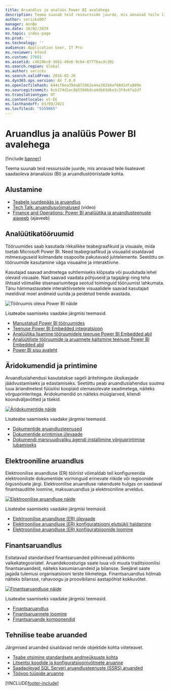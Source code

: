 ```yaml
---
title: Aruandlus ja analüüs Power BI avalehega
description: Teema suunab teid ressursside juurde, mis annavad teile lisateavet saadaoleva ärianalüüsi ja aruandlustööriistade kohta.
author: sericks007
manager: AnnBe
ms.date: 10/02/2019
ms.topic: index-page
ms.prod: ''
ms.technology: ''
audience: Application User, IT Pro
ms.reviewer: kfend
ms.custom: 27681
ms.assetid: c4624bc8-3661-49e6-9cb4-87778acdc302
ms.search.region: Global
ms.author: sericks
ms.search.validFrom: 2016-02-28
ms.dyn365.ops.version: AX 7.0.0
ms.openlocfilehash: 644cf8ea39da872962e44a38294af88d1dfa809e
ms.sourcegitcommit: 6cb174d1ec8b55946dca4db03d6a3c3f4c6fa2df
ms.translationtype: HT
ms.contentlocale: et-EE
ms.lasthandoff: 03/09/2021
ms.locfileid: "5559865"
---
```

# <a name="reporting-and-analytics-with-power-bi-home-page"></a>Aruandlus ja analüüs Power BI avalehega

[!include [banner](../includes/banner.md)]

Teema suunab teid ressursside juurde, mis annavad teile lisateavet saadaoleva ärianalüüsi (BI) ja aruandlustööriistade kohta.

## <a name="get-started"></a>Alustamine
- [Teabele juurdepääs ja aruandlus](information-access-reporting.md)
- [Tech Talk: aruandlusvõimalused](https://www.youtube.com/watch?v=NzZONjKs5xA) (video)
- [Finance and Operations: Power BI analüütika ja aruandlusteenuste ajaveeb](https://community.dynamics.com/365/financeandoperations/b/powerbianalyticsandreporting) (ajaveeb)

## <a name="analytical-workspaces"></a>Analüütikatööruumid
Tööruumides saab kasutada rikkalikke teabegraafikuid ja visuaale, mida toetab Microsoft Power BI. Need teabegraafikud ja visuaalid sisaldavad mitmesuguseid kolmandate osapoolte pakutavaid juhtelemente. Seetõttu on tööruumide kasutamine väga visuaalne ja interaktiivne.

Kasutajad saavad andmetega suhtlemiseks klõpsata või puudutada lehel olevaid visuaale. Nad saavad vaadata põhjuseid ja tagajärgi ning teha lihtsaid võimalike stsenaariumitega seotud toiminguid tööruumist lahkumata. Tänu hämmastavatele interaktiivsetele visuaalidele saavad kasutajad meeldival moel andmeid uurida ja peidetud trende avastada.

![Tööruumis oleva Power BI näide](./media/Power-BI-in-D365-Workspace.png)

Lisateabe saamiseks vaadake järgmisi teemasid.

- [Manustatud Power BI tööruumides](embed-power-bi-workspaces.md)
- [Teenuse Power BI Embedded integratsioon](power-bi-embedded-integration.md)
- [Analüütika lisamine tööruumidele teenuse Power BI Embedded abil](add-analytics-tab-workspaces.md)
- [Analüütiliste tööruumide ja aruannete kaitsmine teenuse Power BI Embedded abil](secure-analytical-workspaces.md)
- [Power BI sisu avaleht](power-bi-home-page.md)

## <a name="business-documents-and-printing"></a>Äridokumendid ja printimine
Aruandluslahendusi kasutatakse sageli äritehingute üksikasjade jäädvustamiseks ja edastamiseks. Seetõttu peab aruandluslahendus suutma luua äriandmetest füüsilisi koopiaid olemasolevate seadmetega, näiteks võrguprinteritega. Äridokumendid on näiteks müügiarved, kliendi koondväljavõtted ja tšekid.

[![Äridokumentide näide](./media/image-of-business-documents-1024x632.png)](./media/image-of-business-documents.png)

Lisateabe saamiseks vaadake järgmisi teemasid.

- [Dokumentide aruandlusteenused](document-reporting-services.md)
- [Dokumentide printimise ülevaade](print-documents.md)
- [Dokumendi marsruudivaliku agendi installimine võrguprintimise lubamiseks](install-document-routing-agent.md)

## <a name="electronic-reporting"></a>Elektrooniline aruandlus
Elektroonilise aruandluse (ER) tööriist võimaldab teil konfigureerida elektrooniliste dokumentide vorminguid erinevate riikide või regioonide õigusnõuete järgi. Elektroonilise aruandluse rakenduste hulgas on saadaval finantsauditite loomine, maksuaruandlus ja elektrooniline arveldus.

[![Elektroonilise aruandluse näide](./media/electronic-reporting-example.png)](./media/electronic-reporting-example.png)

Lisateabe saamiseks vaadake järgmisi teemasid.

- [Elektroonilise aruandluse (ER) ülevaade](general-electronic-reporting.md)
- [Elektroonilise aruandluse (ER) konfiguratsiooni elutsükli haldamine](general-electronic-reporting-manage-configuration-lifecycle.md)
- [Elektroonilise aruandluse (ER) konfiguratsioonide loomine](electronic-reporting-configuration.md)

## <a name="financial-reporting"></a>Finantsaruandlus
Esitatavad standardsed finantsaruanded põhinevad põhikonto vaikekategooriatel. Aruandekoosturiga saate luua või muuta traditsioonilisi finantsaruandeid, näiteks kasumiaruandeid ja bilansse. Seejärel saate jagada tulemusi organisatsiooni teiste liikmetega. Finantsaruandlus hõlmab näiteks bilansse, rahavoogu ja proovibilansi aastapõhist kokkuvõtet.

[![Finantsaruandluse näide](./media/financial-reporting-example.png)](./media/financial-reporting-example.png)

Lisateabe saamiseks vaadake järgmisi teemasid.

- [Finantsaruandlus](financial-reporting-intro.md)
- [Finantsaruannete loomine](generate-financial-report.md)
- [Finantsaruande komponendid](financial-report-components.md)

## <a name="technical-reference-reports"></a>Tehnilise teabe aruanded
Järgmised aruanded sisaldavad nende objektide kohta viiteteavet.

- [Teabe otsimine standardsete andmeüksuste kohta](../data-entities/data-entities-report.md)
- [Litsentsi koodide ja konfiguratsioonivõtmete aruanne](../sysadmin/license-codes-configuration-keys-report.md)
- [Saadaolevad SQL Serveri aruandlusteenuste (SSRS) aruanded](SSRS-report.md)
- [Töövoo tüüpide aruanne](../../fin-ops/organization-administration/workflow-types-report.md)


[!INCLUDE[footer-include](../../../includes/footer-banner.md)]